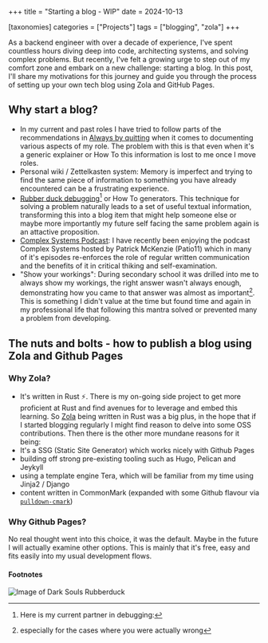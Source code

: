 +++
title = "Starting a blog - WIP"
date = 2024-10-13

[taxonomies]
categories = ["Projects"]
tags = ["blogging", "zola"]
+++

As a backend engineer with over a decade of experience,
I've spent countless hours diving deep into code, architecting systems, and solving complex problems. 
But recently, I've felt a growing urge to step out of my comfort zone and embark on a new challenge: starting a blog. In this post, I'll share my motivations for this journey and guide you through the process of setting up your own tech blog using Zola and GitHub Pages.

## Why start a blog?

- In my current and past roles I have tried to follow parts of the recommendations in
[Always by quitting][1] when it comes to documenting various aspects of my role.
The problem with this is that even when it's a generic explainer or How To this information is lost to me once I move roles.
- Personal wiki / Zettelkasten system: Memory is imperfect and trying to find the same piece of information
to something you have already encountered can be a frustrating experience.
- [Rubber duck debugging][2][^1] or How To generators. This technique for solving a problem naturally leads to a set of useful
textual information, transforming this into a blog item that might help someone else or maybe more importantly my future self 
facing the same problem again is an attactive proposition.
- [Complex Systems Podcast][3]: I have recently been enjoying the podcast Complex Systems hosted by Patrick McKenzie (Patio11)
which in many of it's episodes re-enforces the role of regular written communication and the benefits of it in
critical thiking and self-examination.
- "Show your workings": During secondary school it was drilled into me to always show my workings,
the right answer wasn't always enough, demonstrating how you came to that answer was almost as important[^2].
This is something I didn't value at the time but found time and again in my professional life that
following this mantra solved or prevented many a problem from developing.

## The nuts and bolts - how to publish a blog using Zola and Github Pages

### Why Zola?

- It's written in Rust :zap:. There is my on-going side project to get more proficient at Rust and find avenues for to leverage and embed this learning.
So [Zola][4] being written in Rust was a big plus, in the hope that if I started blogging regularly I might find
reason to delve into some OSS contributions. Then there is the other more mundane reasons for it being:
- It's a SSG (Static Site Generator) which works nicely with Github Pages
- building off strong pre-existing tooling such as Hugo, Pelican and Jeykyll
- using a template engine Tera, which will be familiar from my time using Jinja2 / Django
- content written in CommonMark (expanded with some Github flavour via [`pulldown-cmark`][5])

### Why Github Pages?

No real thought went into this choice, it was the default. Maybe in the future I will actually 
examine other options. This is mainly that it's free, easy and fits easily into my usual 
development flows.



#### Footnotes 

[^1]: Here is my current partner in debugging:
<!-- TODO: Update this with real picture-->
![Image of Dark Souls Rubberduck](https://m.media-amazon.com/images/I/81Yfyhw-QkL.__AC_SX300_SY300_QL70_ML2_.jpg)
[^2]: especially for the cases where you were actually wrong

<!-- Reference links --->
[1]: https://jmmv.dev/2021/04/always-be-quitting.html
[2]: https://en.wikipedia.org/wiki/Rubber_duck_debugging
[3]: https://www.complexsystemspodcast.com/
[4]: https://getzola.org
[5]: https://pulldown-cmark.github.io/pulldown-cmark/cheat-sheet.html
